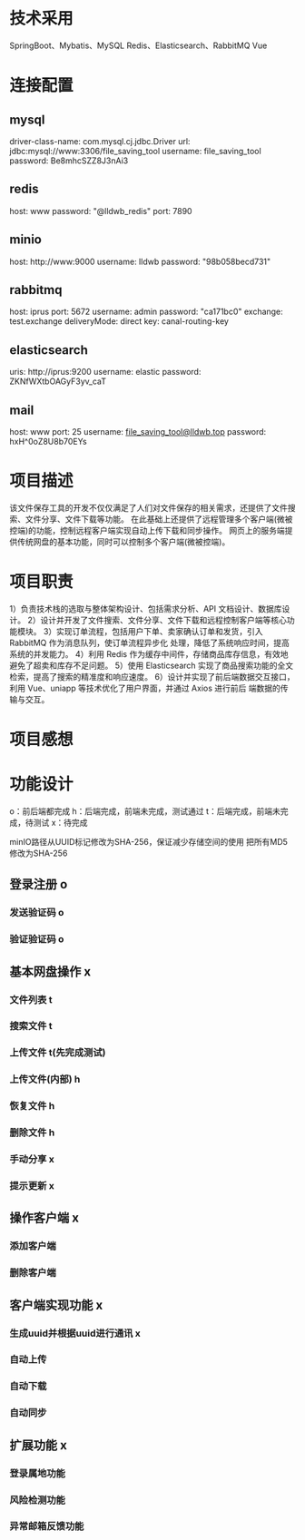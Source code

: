 # 技术采用
SpringBoot、Mybatis、MySQL
Redis、Elasticsearch、RabbitMQ
Vue
# 连接配置
## mysql
driver-class-name: com.mysql.cj.jdbc.Driver
url: jdbc:mysql://www:3306/file_saving_tool
username: file_saving_tool
password: Be8mhcSZZ8J3nAi3
## redis
host: www
password: "@lldwb_redis"
port: 7890
## minio
host: http://www:9000
username: lldwb
password: "98b058becd731"
## rabbitmq
host: iprus
port: 5672
username: admin
password: "ca171bc0"
exchange: test.exchange
deliveryMode: direct
key: canal-routing-key
## elasticsearch
uris: http://iprus:9200
username: elastic
password: ZKNfWXtbOAGyF3yv_caT
## mail
host: www
port: 25
username: file_saving_tool@lldwb.top
password: hxH^0oZ8U8b70EYs

# 项目描述
该文件保存工具的开发不仅仅满足了人们对文件保存的相关需求，还提供了文件搜索、文件分享、文件下载等功能。
在此基础上还提供了远程管理多个客户端(微被控端)的功能，控制远程客户端实现自动上传下载和同步操作。
网页上的服务端提供传统网盘的基本功能，同时可以控制多个客户端(微被控端)。
# 项目职责
1）负责技术栈的选取与整体架构设计、包括需求分析、API 文档设计、数据库设计。
2）设计并开发了文件搜索、文件分享、文件下载和远程控制客户端等核心功能模块。
3）实现订单流程，包括用户下单、卖家确认订单和发货，引入 RabbitMQ 作为消息队列，使订单流程异步化
处理，降低了系统响应时间，提高系统的并发能力。
4）利用 Redis 作为缓存中间件，存储商品库存信息，有效地避免了超卖和库存不足问题。
5）使用 Elasticsearch 实现了商品搜索功能的全文检索，提高了搜索的精准度和响应速度。
6）设计并实现了前后端数据交互接口，利用 Vue、uniapp 等技术优化了用户界面，并通过 Axios 进行前后
端数据的传输与交互。
# 项目感想
 
# 功能设计
o：前后端都完成
h：后端完成，前端未完成，测试通过
t：后端完成，前端未完成，待测试
x：待完成

minIO路径从UUID标记修改为SHA-256，保证减少存储空间的使用
把所有MD5修改为SHA-256

## 登录注册 o
### 发送验证码 o
### 验证验证码 o

## 基本网盘操作 x
### 文件列表 t
### 搜索文件 t
### 上传文件 t(先完成测试)
### 上传文件(内部) h
### 恢复文件 h
### 删除文件 h
### 手动分享 x
### 提示更新 x

## 操作客户端 x
### 添加客户端
### 删除客户端

## 客户端实现功能 x
### 生成uuid并根据uuid进行通讯 x
### 自动上传
### 自动下载
### 自动同步

## 扩展功能 x
### 登录属地功能
### 风险检测功能
### 异常邮箱反馈功能